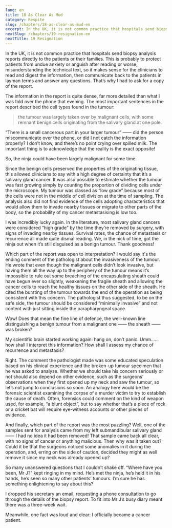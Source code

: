 ```yaml
---
lang: en
title: 18 As Clear As Mud
category: Respite
slug: /chapters/18-as-clear-as-mud-en
excerpt: In the UK, it is not common practice that hospitals send biopsy analysis reports directly to the patients or their families. This is probably to protect patients from undue anxiety or anguish after reading or worse, misunderstanding the technical text
nextSlug: /chapters/19-resignation-en
nextTitle: 19 Resignation
---
```


In the UK, it is not common practice that hospitals send biopsy analysis reports directly to the patients or their families. This is probably to protect patients from undue anxiety or anguish after reading or worse, misunderstanding the technical text, so it makes sense for the clinicians to read and digest the information, then communicate back to the patients in layman terms and answer any questions. That’s why I had to ask for a copy of the report.

The information in the report is quite dense, far more detailed than what I was told over the phone that evening. The most important sentences in the report described the cell types found in the tumour:

>the tumour was largely taken over by malignant cells, with some remnant benign cells originating from the salivary gland at one pole.

“There is a small cancerous part in your larger tumour” —— did the person miscommunicate over the phone, or did I not catch the information properly? I don’t know, and there’s no point crying over spilled milk. The important thing is to acknowledge that the reality is the exact opposite!

So, the ninja could have been largely malignant for some time. 

Since the benign cells preserved the properties of the originating tissue, this allowed clinicians to say with a high degree of certainty that it’s a salivary gland cancer. It was also possible to estimate whether the tumour was fast growing simply by counting the proportion of dividing cells under the microscope. My tumour was classed as “low grade” because most of the cells were not in the middle of cell division at the time of sampling. The analysis also did not find evidence of the cells adopting characteristics that would allow them to invade nearby tissues or migrate to other parts of the body, so the probability of my cancer metastasising is low too.

I was incredibly lucky again. In the literature, most salivary gland cancers were considered “high grade” by the time they’re removed by surgery, with signs of invading nearby tissues. Survival rates, the chance of metastasis or recurrence all made quite dismal reading. We, in the nick of time, got the ninja out when it’s still disguised as a benign tumour. Thank goodness!


Which part of the report was open to interpretation? I would say it's the ending comment of the pathologist about the invasiveness of the tumour. He wrote that even though the malignant cells didn’t look invasive, but having them all the way up to the periphery of the tumour means it’s impossible to rule out some breaching of the encapsulating sheath could have begun ever so slightly, weakening the fragile sheath and allowing the cancer cells to reach the healthy tissues on the other side of the sheath. He cited the bursting of the tumour towards the end of the operation as being consistent with this concern. The pathologist thus suggested, to be on the safe side, the tumour should be considered “minimally invasive” and not content with just sitting inside the parapharyngeal space.

Wow! Does that mean the fine line of defence, the well-known line distinguishing a benign tumour from a malignant one —— the sheath —— was broken?

My scientific brain started working again: hang on, don’t panic. Umm...... how shall I interpret this information? How shall I assess my chance of recurrence and metastasis? 

Right. The comment the pathologist made was some educated speculation based on his clinical experience and the broken-up tumour specimen that he was asked to analyse. Whether we should take his concern seriously or not should also depend on other evidence, such as the surgeons’ observations when they first opened up my neck and saw the tumour, so let’s not jump to conclusions so soon. An analogy here would be the forensic scientist examining the corpse of a murder victim to try to establish the cause of death. Often, forensics could comment on the kind of weapon used, for example, “a blunt object”, but to say whether that’s a piece of rock or a cricket bat will require eye-witness accounts or other pieces of evidence.

And finally, which part of the report was the most puzzling? Well, one of the samples sent for analysis came from my left submandibular salivary gland —— I had no idea it had been removed! That sample came back all clear, with no signs of cancer or anything malicious. Then why was it taken out? Could it be that the surgeons noticed some anomalies in it during the operation, and, erring on the side of caution, decided they might as well remove it since my neck was already opened up?

So many unanswered questions that I couldn’t shake off. “Where have you been, Mr J?” kept ringing in my mind. He’s met the ninja, he’s held it in his hands, he’s seen so many other patients’ tumours. I’m sure he has something enlightening to say about this? 

I dropped his secretary an email, requesting a phone consultation to go through the details of the biopsy report. To fit into Mr J’s busy diary meant there was a three-week wait.

Meanwhile, one fact was loud and clear: I officially became a cancer patient.